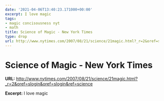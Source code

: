 ```yaml
---
date: '2021-04-06T13:40:23.171000+00:00'
excerpt: I love magic
tags:
- magic concisousness nyt
- math
title: Science of Magic - New York Times
type: drop
url: http://www.nytimes.com/2007/08/21/science/21magic.html?_r=2&oref=slogin&oref=slogin&ref=science
---
```


# Science of Magic - New York Times

**URL:** http://www.nytimes.com/2007/08/21/science/21magic.html?_r=2&oref=slogin&oref=slogin&ref=science

**Excerpt:** I love magic
